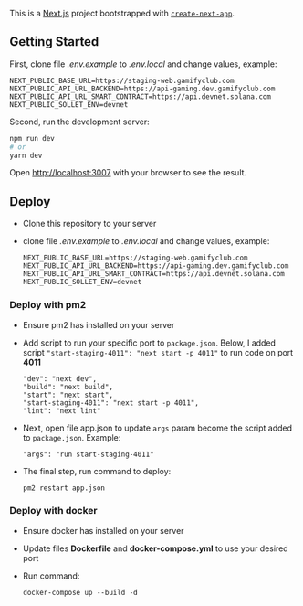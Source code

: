 This is a [Next.js](https://nextjs.org/) project bootstrapped with [`create-next-app`](https://github.com/vercel/next.js/tree/canary/packages/create-next-app).

## Getting Started
First, clone file *.env.example* to *.env.local* and change values, example:

  ```
  NEXT_PUBLIC_BASE_URL=https://staging-web.gamifyclub.com
  NEXT_PUBLIC_API_URL_BACKEND=https://api-gaming.dev.gamifyclub.com
  NEXT_PUBLIC_API_URL_SMART_CONTRACT=https://api.devnet.solana.com
  NEXT_PUBLIC_SOLLET_ENV=devnet
  ```

Second, run the development server:

```bash
npm run dev
# or
yarn dev
```

Open [http://localhost:3007](http://localhost:3007) with your browser to see the result.

## Deploy
- Clone this repository to your server
- clone file *.env.example* to *.env.local* and change values, example:

  ```
  NEXT_PUBLIC_BASE_URL=https://staging-web.gamifyclub.com
  NEXT_PUBLIC_API_URL_BACKEND=https://api-gaming.dev.gamifyclub.com
  NEXT_PUBLIC_API_URL_SMART_CONTRACT=https://api.devnet.solana.com
  NEXT_PUBLIC_SOLLET_ENV=devnet
  ```

### Deploy with pm2

- Ensure pm2 has installed on your server
- Add script to run your specific port to `package.json`. Below, I added script `"start-staging-4011": "next start -p 4011"` to run code on port **4011**

  ```
  "dev": "next dev",
  "build": "next build",
  "start": "next start",
  "start-staging-4011": "next start -p 4011",
  "lint": "next lint"
  ```
- Next, open file app.json to update `args` param become the script added to `package.json`. Example:

  ```
  "args": "run start-staging-4011"
  ```
- The final step, run command to deploy:

  ```
  pm2 restart app.json
  ```

### Deploy with docker
- Ensure docker has installed on your server
- Update files **Dockerfile** and **docker-compose.yml** to use your desired port
- Run command:

  ```
  docker-compose up --build -d
  ```